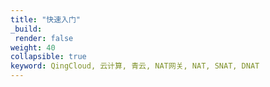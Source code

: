 ```yaml
---
title: "快速入门"
_build:
 render: false 
weight: 40
collapsible: true
keyword: QingCloud, 云计算, 青云, NAT网关, NAT, SNAT, DNAT
---
```


